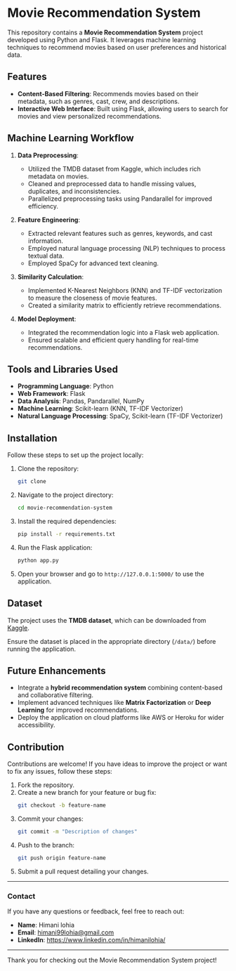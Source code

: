 # Movie Recommendation System

This repository contains a **Movie Recommendation System** project developed using Python and Flask. It leverages machine learning techniques to recommend movies based on user preferences and historical data.

## Features

- **Content-Based Filtering**: Recommends movies based on their metadata, such as genres, cast, crew, and descriptions.
- **Interactive Web Interface**: Built using Flask, allowing users to search for movies and view personalized recommendations.

## Machine Learning Workflow

1. **Data Preprocessing**:
   - Utilized the TMDB dataset from Kaggle, which includes rich metadata on movies.
   - Cleaned and preprocessed data to handle missing values, duplicates, and inconsistencies.
   - Parallelized preprocessing tasks using Pandarallel for improved efficiency.

2. **Feature Engineering**:
   - Extracted relevant features such as genres, keywords, and cast information.
   - Employed natural language processing (NLP) techniques to process textual data.
   - Employed SpaCy for advanced text cleaning.

3. **Similarity Calculation**:
   - Implemented K-Nearest Neighbors (KNN) and TF-IDF vectorization to measure the closeness of movie features.
   - Created a similarity matrix to efficiently retrieve recommendations.

4. **Model Deployment**:
   - Integrated the recommendation logic into a Flask web application.
   - Ensured scalable and efficient query handling for real-time recommendations.

## Tools and Libraries Used

- **Programming Language**: Python
- **Web Framework**: Flask
- **Data Analysis**: Pandas, Pandarallel, NumPy
- **Machine Learning**: Scikit-learn (KNN, TF-IDF Vectorizer)
- **Natural Language Processing**: SpaCy, Scikit-learn (TF-IDF Vectorizer)

## Installation

Follow these steps to set up the project locally:

1. Clone the repository:
   ```bash
   git clone 
   ```

2. Navigate to the project directory:
   ```bash
   cd movie-recommendation-system
   ```

3. Install the required dependencies:
   ```bash
   pip install -r requirements.txt
   ```

4. Run the Flask application:
   ```bash
   python app.py
   ```

5. Open your browser and go to `http://127.0.0.1:5000/` to use the application.

## Dataset

The project uses the **TMDB dataset**, which can be downloaded from [Kaggle](https://www.kaggle.com/).

Ensure the dataset is placed in the appropriate directory (`/data/`) before running the application.

## Future Enhancements

- Integrate a **hybrid recommendation system** combining content-based and collaborative filtering.
- Implement advanced techniques like **Matrix Factorization** or **Deep Learning** for improved recommendations.
- Deploy the application on cloud platforms like AWS or Heroku for wider accessibility.

## Contribution

Contributions are welcome! If you have ideas to improve the project or want to fix any issues, follow these steps:

1. Fork the repository.
2. Create a new branch for your feature or bug fix:
   ```bash
   git checkout -b feature-name
   ```
3. Commit your changes:
   ```bash
   git commit -m "Description of changes"
   ```
4. Push to the branch:
   ```bash
   git push origin feature-name
   ```
5. Submit a pull request detailing your changes.

---

### Contact

If you have any questions or feedback, feel free to reach out:

- **Name**: Himani lohia
- **Email**: himani99lohia@gmail.com
- **LinkedIn**: https://www.linkedin.com/in/himanilohia/

---
Thank you for checking out the Movie Recommendation System project!
